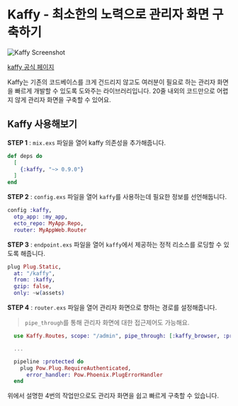 # Kaffy - 최소한의 노력으로 관리자 화면 구축하기

![Kaffy Screenshot](https://github.com/aesmail/kaffy/blob/master/demos/kaffy_index.png?raw=true)

[kaffy 공식 페이지](https://github.com/aesmail/kaffy)

Kaffy는 기존의 코드베이스를 크게 건드리지 않고도 여러분이 필요로 하는 관리자 화면을 빠르게 개발할 수 있도록 도와주는 라이브러리입니다. 20줄 내외의 코드만으로 어렵지 않게 관리자 화면을 구축할 수 있어요.

## Kaffy 사용해보기

**STEP 1** : `mix.exs` 파일을 열어 kaffy 의존성을 추가해줍니다.

```elixir
def deps do
  [
    {:kaffy, "~> 0.9.0"}
  ]
end
```

**STEP 2** : `config.exs` 파일을 열어 `kaffy`를 사용하는데 필요한 정보를 선언해둡니다.

```elixir
config :kaffy,
  otp_app: :my_app,
  ecto_repo: MyApp.Repo,
  router: MyAppWeb.Router
```

**STEP 3** : `endpoint.exs` 파일을 열어 `kaffy`에서 제공하는 정적 리소스를 로딩할 수 있도록 해줍니다.

```elixir
plug Plug.Static,
  at: "/kaffy",
  from: :kaffy,
  gzip: false,
  only: ~w(assets)
```

**STEP 4** : `router.exs` 파일을 열어 관리자 화면으로 향하는 경로를 설정해줍니다. <br/>
> `pipe_through`를 통해 관리자 화면에 대한 접근제어도 가능해요.

```elixir
  use Kaffy.Routes, scope: "/admin", pipe_through: [:kaffy_browser, :protected]

  ...

  pipeline :protected do
    plug Pow.Plug.RequireAuthenticated,
      error_handler: Pow.Phoenix.PlugErrorHandler
  end
```

위에서 설명한 4번의 작업만으로도 관리자 화면을 쉽고 빠르게 구축할 수 있습니다.